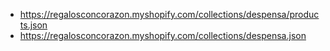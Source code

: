 - https://regalosconcorazon.myshopify.com/collections/despensa/products.json
- https://regalosconcorazon.myshopify.com/collections/despensa.json